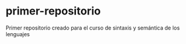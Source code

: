# primer-repositorio
Primer repositorio creado para el curso de sintaxis y semántica de los lenguajes
